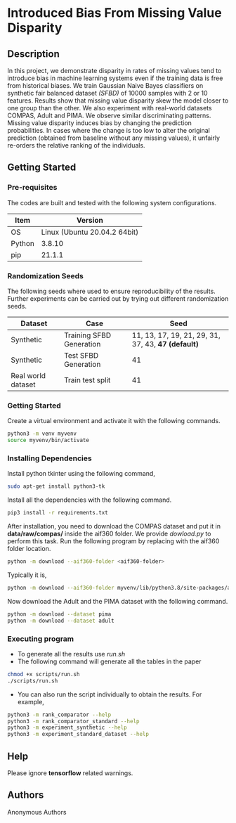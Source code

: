 # Introduced Bias From Missing Value Disparity

## Description

In this project, we demonstrate disparity in rates of missing values tend
to introduce bias in machine learning systems even if the training data is free
from historical biases. We train Gaussian Naive Bayes classifiers on
synthetic fair balanced dataset *(SFBD)* of 10000
samples with 2 or 10 features. Results show that missing value disparity
skew the model closer to one group than the other. We also experiment
with real-world datasets COMPAS, Adult and PIMA. We observe similar
discriminating patterns. Missing value disparity induces bias by changing
the prediction probabilities. In cases where the change is too low to
alter the original prediction (obtained from baseline without any missing
values), it unfairly re-orders the relative ranking of the individuals.

## Getting Started

### Pre-requisites

The codes are built and tested with the following
system configurations.

|  Item   |  Version                      |
| ------- | ------------------------------|
| OS      | Linux (Ubuntu 20.04.2 64bit)  |
| Python  | 3.8.10                        |
| pip     |  21.1.1                             |

### Randomization Seeds
The following seeds where used to ensure reproducibility of the results. Further experiments can be carried out by trying out different randomization seeds.

| Dataset |  Case                         |  Seed    |
| ------- | ------- | ------------------------------|
|Synthetic | Training SFBD Generation      |   11, 13, 17, 19, 21, 29, 31, 37, 43, **47 (default)**   |
|Synthetic| Test SFBD Generation          |   41  |
|Real world dataset | Train test split       |   41  |

### Getting Started

Create a virtual environment and activate it with the following
commands.

```bash
python3 -m venv myvenv
source myvenv/bin/activate
```

### Installing Dependencies

Install python tkinter using the following command,
```bash
sudo apt-get install python3-tk
```

Install all the dependencies with the following command.

```bash
pip3 install -r requirements.txt
```

After installation, you need to download the COMPAS dataset
and put it in **data/raw/compas/** inside the aif360 folder. We provide
*dowload.py* to perform this task. Run the following program
by replacing *<aif360-folder>* with the aif360 folder location.

```bash
python -m download --aif360-folder <aif360-folder>
```
Typically it is,
```bash
python -m download --aif360-folder myvenv/lib/python3.8/site-packages/aif360/
```
Now download the Adult and the PIMA dataset with the following command.
```bash
python -m download --dataset pima
python -m download --dataset adult
```

### Executing program

* To generate all the results use *run.sh*
* The following command will generate all the tables in the paper
```bash
chmod +x scripts/run.sh
./scripts/run.sh
```

* You can also run the script individually to obtain the results.
For example,
```bash
python3 -m rank_comparator --help
python3 -m rank_comparator_standard --help
python3 -m experiment_synthetic --help
python3 -m experiment_standard_dataset --help
```
## Help

Please ignore **tensorflow** related warnings.

## Authors

Anonymous Authors